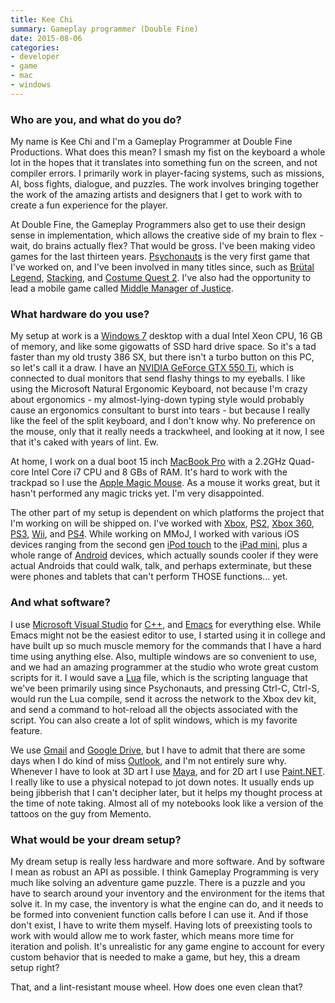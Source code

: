 ```yaml
---
title: Kee Chi
summary: Gameplay programmer (Double Fine)
date: 2015-08-06
categories:
- developer
- game
- mac
- windows
---
```


### Who are you, and what do you do?

My name is Kee Chi and I'm a Gameplay Programmer at Double Fine Productions. What does this mean? I smash my fist on the keyboard a whole lot in the hopes that it translates into something fun on the screen, and not compiler errors. I primarily work in player-facing systems, such as missions, AI, boss fights, dialogue, and puzzles. The work involves bringing together the work of the amazing artists and designers that I get to work with to create a fun experience for the player.

At Double Fine, the Gameplay Programmers also get to use their design sense in implementation, which allows the creative side of my brain to flex - wait, do brains actually flex? That would be gross. I've been making video games for the last thirteen years. [Psychonauts][] is the very first game that I've worked on, and I've been involved in many titles since, such as [Brütal Legend][brutal-legend], [Stacking][], and [Costume Quest 2][costume-quest-2]. I've also had the opportunity to lead a mobile game called [Middle Manager of Justice][middle-manager-of-justice].

### What hardware do you use?

My setup at work is a [Windows 7][windows-7] desktop with a dual Intel Xeon CPU, 16 GB of memory, and like some gigowatts of SSD hard drive space. So it's a tad faster than my old trusty 386 SX, but there isn't a turbo button on this PC, so let's call it a draw. I have an [NVIDIA GeForce GTX 550 Ti][geforce-gtx-550-ti], which is connected to dual monitors that send flashy things to my eyeballs. I like using the Microsoft Natural Ergonomic Keyboard, not because I'm crazy about ergonomics - my almost-lying-down typing style would probably cause an ergonomics consultant to burst into tears - but because I really like the feel of the split keyboard, and I don't know why. No preference on the mouse, only that it really needs a trackwheel, and looking at it now, I see that it's caked with years of lint. Ew.

At home, I work on a dual boot 15 inch [MacBook Pro][macbook-pro] with a 2.2GHz Quad-core Intel Core i7 CPU and 8 GBs of RAM. It's hard to work with the trackpad so I use the [Apple Magic Mouse][magic-mouse]. As a mouse it works great, but it hasn't performed any magic tricks yet. I'm very disappointed.

The other part of my setup is dependent on which platforms the project that I'm working on will be shipped on. I've worked with [Xbox][], [PS2][], [Xbox 360][xbox-360], [PS3][], [Wii][], and [PS4][]. While working on MMoJ, I worked with various iOS devices ranging from the second gen [iPod touch][ipod-touch] to the [iPad mini][ipad-mini], plus a whole range of [Android][] devices, which actually sounds cooler if they were actual Androids that could walk, talk, and perhaps exterminate, but these were phones and tablets that can't perform THOSE functions... yet.

### And what software?

I use [Microsoft Visual Studio][visual-studio] for [C++][c-plusplus], and [Emacs][] for everything else. While Emacs might not be the easiest editor to use, I started using it in college and have built up so much muscle memory for the commands that I have a hard time using anything else. Also, multiple windows are so convenient to use, and we had an amazing programmer at the studio who wrote great custom scripts for it. I would save a [Lua][] file, which is the scripting language that we've been primarily using since Psychonauts, and pressing Ctrl-C, Ctrl-S, would run the Lua compile, send it across the network to the Xbox dev kit, and send a command to hot-reload all the objects associated with the script. You can also create a lot of split windows, which is my favorite feature.

We use [Gmail][] and [Google Drive][google-drive], but I have to admit that there are some days when I do kind of miss [Outlook][], and I'm not entirely sure why. Whenever I have to look at 3D art I use [Maya][], and for 2D art I use [Paint.NET][]. I really like to use a physical notepad to jot down notes. It usually ends up being jibberish that I can't decipher later, but it helps my thought process at the time of note taking. Almost all of my notebooks look like a version of the tattoos on the guy from Memento.

### What would be your dream setup?

My dream setup is really less hardware and more software. And by software I mean as robust an API as possible. I think Gameplay Programming is very much like solving an adventure game puzzle. There is a puzzle and you have to search around your inventory and the environment for the items that solve it. In my case, the inventory is what the engine can do, and it needs to be formed into convenient function calls before I can use it. And if those don't exist, I have to write them myself. Having lots of preexisting tools to work with would allow me to work faster, which means more time for iteration and polish. It's unrealistic for any game engine to account for every custom behavior that is needed to make a game, but hey, this a dream setup right?

That, and a lint-resistant mouse wheel. How does one even clean that?

[android]: https://developers.google.com/android/?csw=1 "A mobile phone platform."
[brutal-legend]: https://en.wikipedia.org/wiki/Brutal_Legend "An action-adventure video game."
[c-plusplus]: https://en.wikipedia.org/wiki/C%2B%2B "A compiled programming language."
[costume-quest-2]: https://en.wikipedia.org/wiki/Costume_Quest_2 "A role-playing video game."
[emacs]: http://www.gnu.org/software/emacs/ "A free open-source text editor."
[geforce-gtx-550-ti]: https://www.nvidia.com/en-us/page-not-found/ "A video card."
[gmail]: https://en.wikipedia.org/wiki/Gmail "Web-based email."
[google-drive]: http://web.archive.org/web/20220127131904/https://accounts.google.com/ServiceLogin?service=wise "A cloud storage service."
[ipad-mini]: https://www.apple.com/ipad-mini/ "A 7.9 inch tablet device."
[ipod-touch]: https://support.apple.com/ipod-touch "It's like an iPhone, without the phone bit."
[lua]: http://www.lua.org/ "An interpreted scripting language."
[macbook-pro]: https://www.apple.com/macbook-pro/ "A laptop."
[magic-mouse]: https://en.wikipedia.org/wiki/Magic_Mouse "A multi-touch mouse."
[maya]: http://web.archive.org/web/20221224070508/https://www.autodesk.com/products/maya/overview "3D animation software."
[middle-manager-of-justice]: https://en.wikipedia.org/wiki/Middle_Manager_of_Justice "A simulation video game."
[outlook]: https://www.microsoft.com/en-us/microsoft-365/outlook/outlook-for-business "An email, calendar and contact software suite."
[paint.net]: https://www.getpaint.net/index.html "An image editor for Windows."
[ps2]: https://en.wikipedia.org/wiki/PS_2 "A gaming console."
[ps3]: https://www.playstation.com/en-us/ "A shiny gaming console from Sony."
[ps4]: https://www.playstation.com/en-us/ "A shiny gaming console from Sony."
[psychonauts]: https://en.wikipedia.org/wiki/Psychonauts "A psychic platformer game."
[stacking]: https://en.wikipedia.org/wiki/Stacking_(video_game) "An adventure/puzzle video game."
[visual-studio]: http://web.archive.org/web/20180617165945/https://www.visualstudio.com/ "A Windows development environment."
[wii]: http://web.archive.org/web/20140513065105/http://www.nintendo.com:80/wii "A unique gaming console."
[windows-7]: https://en.wikipedia.org/wiki/Windows_7 "An operating system."
[xbox-360]: http://web.archive.org/web/20131008213618/http://www.xbox.com/en-US/xbox360 "A gaming console."
[xbox]: https://en.wikipedia.org/wiki/Xbox#Xbox "A video gaming console."
